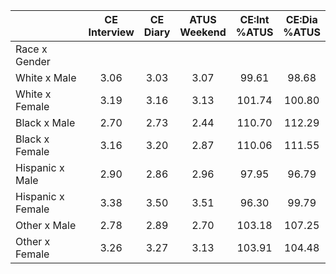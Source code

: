 
|                      | CE<br>Interview |  CE<br>Diary | ATUS<br>Weekend | CE:Int<br>%ATUS | CE:Dia<br>%ATUS |
| -------------------- | :----------: | :----------: | :----------: | :----------: | :----------: |
| Race x Gender        |              |              |              |              |              |
| White x Male         |         3.06 |         3.03 |         3.07 |        99.61 |        98.68 |
| White x Female       |         3.19 |         3.16 |         3.13 |       101.74 |       100.80 |
| Black x Male         |         2.70 |         2.73 |         2.44 |       110.70 |       112.29 |
| Black x Female       |         3.16 |         3.20 |         2.87 |       110.06 |       111.55 |
| Hispanic x Male      |         2.90 |         2.86 |         2.96 |        97.95 |        96.79 |
| Hispanic x Female    |         3.38 |         3.50 |         3.51 |        96.30 |        99.79 |
| Other x Male         |         2.78 |         2.89 |         2.70 |       103.18 |       107.25 |
| Other x Female       |         3.26 |         3.27 |         3.13 |       103.91 |       104.48 |

